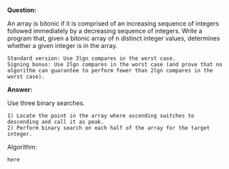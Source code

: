 **Question:**

An array is bitonic if it is comprised of an increasing sequence of integers followed immediately by a decreasing sequence of integers. 
Write a program that, given a bitonic array of n distinct integer values, determines whether a given integer is in the array.

    Standard version: Use 3lgn compares in the worst case.
    Signing bonus: Use 2lgn compares in the worst case (and prove that no algorithm can guarantee to perform fewer than 2lgn compares in the worst case).
          
**Answer:** 

Use three binary searches.
    
    1) Locate the point in the array where ascending switches to descending and call it as peak.
    2) Perform binary search on each half of the array for the target integer.
    
Algorithm:

    here
